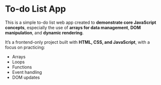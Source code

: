 # To-do List App

This is a simple to-do list web app created to **demonstrate core JavaScript concepts**, especially the use of **arrays for data management**, **DOM manipulation**, and **dynamic rendering**.

It’s a frontend-only project built with **HTML, CSS, and JavaScript**, with a focus on practicing:

- Arrays
- Loops
- Functions
- Event handling
- DOM updates
